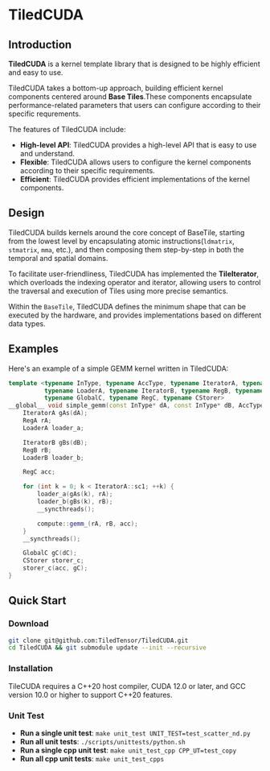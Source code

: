 # TiledCUDA

## Introduction

**TiledCUDA** is a kernel template library that is designed to be highly efficient and easy to use. 

TiledCUDA takes a bottom-up approach, building efficient kernel components centered around **Base Tiles**.These components encapsulate performance-related parameters that users can configure according to their specific requrements.

The features of TiledCUDA include:

- **High-level API**: TiledCUDA provides a high-level API that is easy to use and understand.
- **Flexible**: TiledCUDA allows users to configure the kernel components according to their specific requirements.
- **Efficient**: TiledCUDA provides efficient implementations of the kernel components.

## Design

TiledCUDA builds kernels around the core concept of BaseTile, starting from the lowest level by encapsulating atomic instructions(`ldmatrix`, `stmatrix`, `mma`, etc.), and then composing them step-by-step in both the temporal and spatial domains.

To facilitate user-friendliness, TiledCUDA has implemented the **TileIterator**, which overloads the indexing operator and iterator, allowing users to control the traversal and execution of Tiles using more precise semantics.

Within the `BaseTile`, TiledCUDA defines the minimum shape that can be executed by the hardware, and provides implementations based on different data types.

## Examples

Here's an example of a simple GEMM kernel written in TiledCUDA:

```cpp
template <typename InType, typename AccType, typename IteratorA, typename RegA,
          typename LoaderA, typename IteratorB, typename RegB, typename LoaderB,
          typename GlobalC, typename RegC, typename CStorer>
__global__ void simple_gemm(const InType* dA, const InType* dB, AccType* dC) {
    IteratorA gAs(dA);
    RegA rA;
    LoaderA loader_a;

    IteratorB gBs(dB);
    RegB rB;
    LoaderB loader_b;

    RegC acc;

    for (int k = 0; k < IteratorA::sc1; ++k) {
        loader_a(gAs(k), rA);
        loader_b(gBs(k), rB);
        __syncthreads();

        compute::gemm_(rA, rB, acc);
    }
    __syncthreads();

    GlobalC gC(dC);
    CStorer storer_c;
    storer_c(acc, gC);
}
```

## Quick Start

### Download

```bash
git clone git@github.com:TiledTensor/TiledCUDA.git
cd TiledCUDA && git submodule update --init --recursive
```

### Installation

TileCUDA requires a C++20 host compiler, CUDA 12.0 or later, and GCC version 10.0 or higher to support C++20 features.

### Unit Test

- **Run a single unit test**: `make unit_test UNIT_TEST=test_scatter_nd.py`
- **Run all unit tests**: `./scripts/unittests/python.sh`
- **Run a single cpp unit test**: `make unit_test_cpp CPP_UT=test_copy`
- **Run all cpp unit tests**: `make unit_test_cpps`




